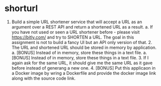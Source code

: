 # shorturl
1. Build a simple URL shortener service that will accept a URL as an argument over a REST API and return a shortened URL as a result.        a. If you have not used or seen a URL shortener before - please visit https://bitly.com/ and try to SHORTEN a URL. The goal in this assignment is not to build a fancy UI but an API only version of that.     2. The URL and shortened URL should be stored in memory by application.       a. [BONUS] Instead of in memory, store these things in a text file.     a. [BONUS] Instead of in memory, store these things in a text file. 3. If I again ask for the same URL, it should give me the same URL as it gave before instead of generang a new one. 4. [BONUS] Put this applicaon in a Docker image by wring a Dockerfile and provide the docker image link along with the source code link.
